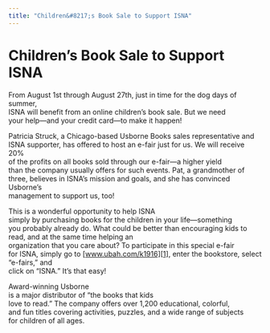 ```yaml
---
title: "Children&#8217;s Book Sale to Support ISNA"
---
```


# Children&#8217;s Book Sale to Support ISNA

  


From August 1st through August 27th, just in time for the dog days of summer,  
ISNA will benefit from an online children&#8217;s book sale. But we need  
your help&#8212;and your credit card&#8212;to make it happen!

  


Patricia Struck, a Chicago-based Usborne Books sales representative and  
ISNA supporter, has offered to host an e-fair just for us. We will receive  
20%  
of the profits on all books sold through our e-fair&#8212;a higher yield  
than the company usually offers for such events. Pat, a grandmother of  
three, believes in ISNA&#8217;s mission and goals, and she has convinced  
Usborne&#8217;s  
management to support us, too!

  


This is a wonderful opportunity to help ISNA  
simply by purchasing books for the children in your life&#8212;something  
you probably already do. What could be better than encouraging kids to  
read, and at the same time helping an  
organization that you care about? To participate in this special e-fair  
for ISNA, simply go to [www.ubah.com/k1916][1], enter the bookstore, select &#8220;e-fairs,&#8221; and  
click on &#8220;ISNA.&#8221; It&#8217;s that easy!

  


Award-winning Usborne  
is a major distributor of &#8220;the books that kids  
love to read.&#8221; The company offers over 1,200 educational, colorful,  
and fun titles covering activities, puzzles, and a wide range of subjects  
for children of all ages.

 [1]: http://www.ubah.com/k1916